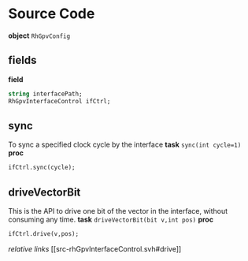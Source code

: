 # Source Code
**object** `RhGpvConfig`

## fields
**field**
```systemverilog
string interfacePath;
RhGpvInterfaceControl ifCtrl;
```

## sync
To sync a specified clock cycle by the interface
**task** `sync(int cycle=1)`
**proc**
```systemverilog
ifCtrl.sync(cycle);
```
## driveVectorBit
This is the API to drive one bit of the vector in the interface, without consuming any time.
**task** `driveVectorBit(bit v,int pos)`
**proc**
```systemverilog
ifCtrl.drive(v,pos);
```
*relative links*
[[src-rhGpvInterfaceControl.svh#drive]]

